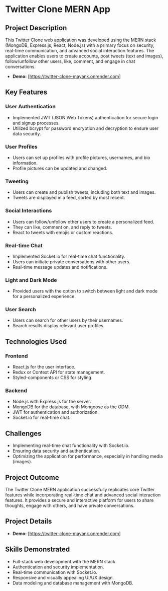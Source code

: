 # Twitter Clone MERN App

## Project Description

This Twitter Clone web application was developed using the MERN stack (MongoDB, Express.js, React, Node.js) with a primary focus on security, real-time communication, and advanced social interaction features. The application enables users to create accounts, post tweets (text and images), follow/unfollow other users, like, comment, and engage in chat conversations.

- **Demo:** [https://twitter-clone-mayank.onrender.com]

## Key Features

### User Authentication

- Implemented JWT (JSON Web Tokens) authentication for secure login and signup processes.
- Utilized bcrypt for password encryption and decryption to ensure user data security.

### User Profiles

- Users can set up profiles with profile pictures, usernames, and bio information.
- Profile pictures can be updated and changed.

### Tweeting

- Users can create and publish tweets, including both text and images.
- Tweets are displayed in a feed, sorted by most recent.

### Social Interactions

- Users can follow/unfollow other users to create a personalized feed.
- They can like, comment on, and reply to tweets.
- React to tweets with emojis or custom reactions.

### Real-time Chat

- Implemented Socket.io for real-time chat functionality.
- Users can initiate private conversations with other users.
- Real-time message updates and notifications.

### Light and Dark Mode

- Provided users with the option to switch between light and dark mode for a personalized experience.

### User Search

- Users can search for other users by their usernames.
- Search results display relevant user profiles.

## Technologies Used

### Frontend

- React.js for the user interface.
- Redux or Context API for state management.
- Styled-components or CSS for styling.

### Backend

- Node.js with Express.js for the server.
- MongoDB for the database, with Mongoose as the ODM.
- JWT for authentication and authorization.
- Socket.io for real-time chat.

## Challenges

- Implementing real-time chat functionality with Socket.io.
- Ensuring data security and authentication.
- Optimizing the application for performance, especially in handling media (images).

## Project Outcome

The Twitter Clone MERN application successfully replicates core Twitter features while incorporating real-time chat and advanced social interaction features. It provides a secure and interactive platform for users to share thoughts, engage with others, and have private conversations.

## Project Details

- **Demo:** [https://twitter-clone-mayank.onrender.com]

## Skills Demonstrated

- Full-stack web development with the MERN stack.
- Authentication and security implementation.
- Real-time communication with Socket.io.
- Responsive and visually appealing UI/UX design.
- Data modeling and database management with MongoDB.
